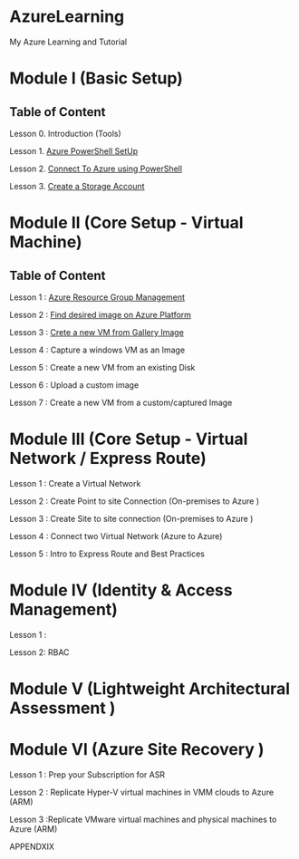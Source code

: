 # AzureLearning
My Azure Learning and Tutorial


# Module I (Basic Setup)

## Table of Content
Lesson 0. Introduction (Tools)

Lesson 1. [Azure PowerShell SetUp](https://github.com/abhishekanand/AzureLearning/blob/master/Module%20I/AzurePowershellSetup.md)

Lesson 2. [Connect To Azure using PowerShell](https://github.com/abhishekanand/AzureLearning/blob/master/Module%20I/ConnectToAzure.md)

Lesson 3. [Create a Storage Account](https://github.com/abhishekanand/AzureLearning/blob/master/Module%20I/CreateStorageAccount.md)


# Module II (Core Setup - Virtual Machine)

## Table of Content
Lesson 1 : [Azure Resource Group Management](https://github.com/abhishekanand/AzureLearning/blob/master/Module%20II/AzureRMResourceGroupMgmt%20.md)

Lesson 2 : [Find desired image on Azure Platform ](https://github.com/abhishekanand/AzureLearning/blob/master/Module%20II/FindAPublishedImage.md)

Lesson 3 : [Crete a new VM from Gallery Image](https://github.com/abhishekanand/AzureLearning/blob/master/Module%20II/CreateVirtualMachineGI.md)

Lesson 4 : Capture a windows VM as an Image

Lesson 5 : Create a new VM from an existing Disk

Lesson 6 : Upload a custom image

Lesson 7 : Create a new VM from a custom/captured Image

# Module III (Core Setup - Virtual Network / Express Route)

Lesson 1 : Create a Virtual Network

Lesson 2 : Create Point to site Connection (On-premises to Azure )

Lesson 3 : Create Site to site connection (On-premises to Azure )

Lesson 4 : Connect two Virtual Network (Azure to Azure)

Lesson 5 : Intro to Express Route and Best Practices

# Module IV (Identity & Access Management)

Lesson 1 :

Lesson 2: RBAC

# Module V (Lightweight Architectural Assessment )

# Module VI (Azure Site Recovery )

Lesson 1 : Prep your Subscription for ASR

Lesson 2 : Replicate Hyper-V virtual machines in VMM clouds to Azure (ARM)

Lesson 3 :Replicate VMware virtual machines and physical machines to Azure (ARM)


APPENDXIX
